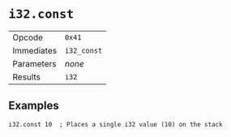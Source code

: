 
# `i32.const`

|  |  |
|--|--|
| Opcode | `0x41` |
| Immediates | `i32_const` |
| Parameters | _none_ |
| Results | `i32` |



## Examples

```wasm
i32.const 10  ; Places a single i32 value (10) on the stack
```
